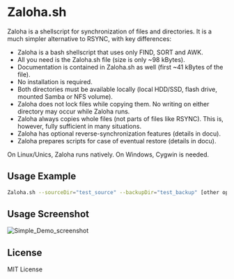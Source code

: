 # Zaloha.sh

Zaloha is a shellscript for synchronization of files and directories. It is a much simpler alternative to RSYNC, with key differences:

 * Zaloha is a bash shellscript that uses only FIND, SORT and AWK.
 * All you need is the Zaloha.sh file (size is only ~98 kBytes).
 * Documentation is contained in Zaloha.sh as well (first ~41 kBytes of the file).
 * No installation is required.
 * Both directories must be available locally (local HDD/SSD, flash drive, mounted Samba or NFS volume).
 * Zaloha does not lock files while copying them. No writing on either directory may occur while Zaloha runs.
 * Zaloha always copies whole files (not parts of files like RSYNC). This is, however, fully sufficient in many situations.
 * Zaloha has optional reverse-synchronization features (details in docu).
 * Zaloha prepares scripts for case of eventual restore (details in docu).

On Linux/Unics, Zaloha runs natively. On Windows, Cygwin is needed.

## Usage Example

```bash
Zaloha.sh --sourceDir="test_source" --backupDir="test_backup" [other options, see docu]
```

## Usage Screenshot
![Simple_Demo_screenshot](https://github.com/Fitus/Zaloha.sh/raw/master/Simple_Demo_screenshot.png)

## License
MIT License

